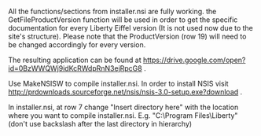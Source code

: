 All the functions/sections from installer.nsi are fully working.  the GetFileProductVersion function will be used in order to get the specific documentation for every Liberty Eiffel version (It is not used now due to the site's structure). 
Please note that the ProductVersion (row 19) will need to be changed accordingly for every version.

The resulting application can be found at https://drive.google.com/open?id=0BzWWQWj9idKcRWdpRnN3ejRpcG8 .

Use MakeNSISW to compile installer.nsi.
In order to install NSIS visit http://prdownloads.sourceforge.net/nsis/nsis-3.0-setup.exe?download .

In installer.nsi, at row 7 change "Insert directory here" with the location where you want to compile installer.nsi.
E.g. "C:\Program Files\Liberty" (don't use backslash after the last directory in hierarchy)

